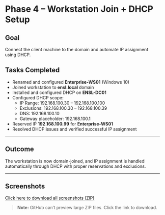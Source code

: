 # Phase 4 – Workstation Join + DHCP Setup  

## Goal  
Connect the client machine to the domain and automate IP assignment using DHCP.  

## Tasks Completed  
- Renamed and configured **Enterprise-WS01** (Windows 10)  
- Joined workstation to **ensl.local** domain  
- Installed and configured DHCP on **ENSL-DC01**  
- Configured DHCP scope:  
  - IP Range: 192.168.100.30 – 192.168.100.100  
  - Exclusions: 192.168.100.30 – 192.168.100.39  
  - DNS: 192.168.100.10  
  - Gateway placeholder: 192.168.100.1  
- Reserved IP **192.168.100.99** for **Enterprise-WS01**  
- Resolved DHCP issues and verified successful IP assignment  

---

## Outcome  
The workstation is now domain-joined, and IP assignment is handled automatically through DHCP with proper reservations and exclusions.  

---

## Screenshots  
[Click here to download all screenshots (ZIP)](./SCREENSHOTS_PHASE_4.zip)  
> **Note:** GitHub can’t preview large ZIP files. Click the link to download.
